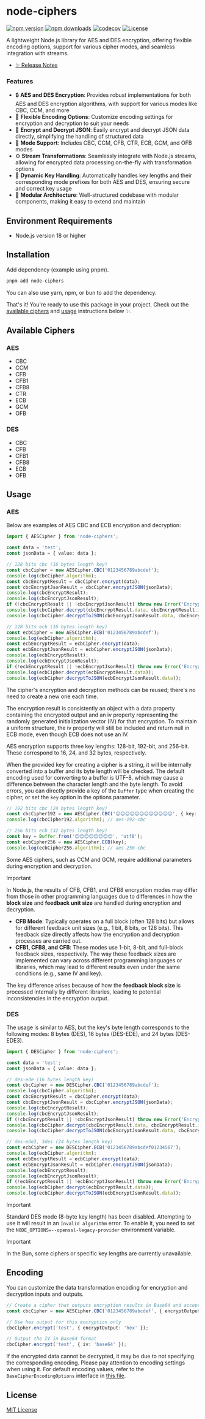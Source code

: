 # node-ciphers

[![npm version][npm-version-src]][npm-version-href]
[![npm downloads][npm-downloads-src]][npm-downloads-href]
[![codecov][codecov-src]][codecov-href]
[![License][license-src]][license-href]

A lightweight Node.js library for AES and DES encryption, offering flexible encoding options, support for various cipher modes, and seamless integration with streams.

- [✨ Release Notes](./CHANGELOG.md)

### Features

- 🔒 **AES and DES Encryption**: Provides robust implementations for both AES and DES encryption algorithms, with support for various modes like CBC, CCM, and more
- 🧰 **Flexible Encoding Options**: Customize encoding settings for encryption and decryption to suit your needs
- 🔄 **Encrypt and Decrypt JSON**: Easily encrypt and decrypt JSON data directly, simplifying the handling of structured data
- 📜 **Mode Support**: Includes CBC, CCM, CFB, CTR, ECB, GCM, and OFB modes
- ⚙️ **Stream Transformations**: Seamlessly integrate with Node.js streams, allowing for encrypted data processing on-the-fly with transformation options
- 🔑 **Dynamic Key Handling**: Automatically handles key lengths and their corresponding mode prefixes for both AES and DES, ensuring secure and correct key usage
- 📂 **Modular Architecture**: Well-structured codebase with modular components, making it easy to extend and maintain

## Environment Requirements

- Node.js version 18 or higher

## Installation

Add dependency (example using pnpm).

```bash
pnpm add node-ciphers
```

You can also use yarn, npm, or bun to add the dependency.

That's it! You're ready to use this package in your project. Check out the [available ciphers](#available-ciphers) and [usage](#usage) instructions below ✨.

## Available Ciphers

### AES

- CBC
- CCM
- CFB
- CFB1
- CFB8
- CTR
- ECB
- GCM
- OFB

### DES

- CBC
- CFB
- CFB1
- CFB8
- ECB
- OFB

## Usage

### AES

Below are examples of AES CBC and ECB encryption and decryption:

```typescript
import { AESCipher } from 'node-ciphers';

const data = 'test';
const jsonData = { value: data };

// 128 bits cbc (16 bytes length key)
const cbcCipher = new AESCipher.CBC('0123456789abcdef');
console.log(cbcCipher.algorithm);
const cbcEncryptResult = cbcCipher.encrypt(data);
const cbcEncryptJsonResult = cbcCipher.encryptJSON(jsonData);
console.log(cbcEncryptResult);
console.log(cbcEncryptJsonResult);
if (!cbcEncryptResult || !cbcEncryptJsonResult) throw new Error('Encrypt failed');
console.log(cbcCipher.decrypt(cbcEncryptResult.data, cbcEncryptResult.iv));
console.log(cbcCipher.decryptToJSON(cbcEncryptJsonResult.data, cbcEncryptJsonResult.iv));

// 128 bits ecb (16 bytes length key)
const ecbCipher = new AESCipher.ECB('0123456789abcdef');
console.log(ecbCipher.algorithm);
const ecbEncryptResult = ecbCipher.encrypt(data);
const ecbEncryptJsonResult = ecbCipher.encryptJSON(jsonData);
console.log(ecbEncryptResult);
console.log(ecbEncryptJsonResult);
if (!ecbEncryptResult || !ecbEncryptJsonResult) throw new Error('Encrypt failed');
console.log(ecbCipher.decrypt(ecbEncryptResult.data));
console.log(ecbCipher.decryptToJSON(ecbEncryptJsonResult.data));
```

The cipher's encryption and decryption methods can be reused; there's no need to create a new one each time.

The encryption result is consistently an object with a data property containing the encrypted output and an iv property representing the randomly generated initialization vector (IV) for that encryption. To maintain a uniform structure, the iv property will still be included and return null in ECB mode, even though ECB does not use an IV.

AES encryption supports three key lengths: 128-bit, 192-bit, and 256-bit. These correspond to 16, 24, and 32 bytes, respectively.

When the provided key for creating a cipher is a string, it will be internally converted into a buffer and its byte length will be checked. The default encoding used for converting to a buffer is UTF-8, which may cause a difference between the character length and the byte length. To avoid errors, you can directly provide a key of the `Buffer` type when creating the cipher, or set the `key` option in the options parameter.

```typescript
// 192 bits cbc (24 bytes length key)
const cbcCipher192 = new AESCipher.CBC('😊😊😊😊😊😊😊😊😊😊😊😊', { key: 'ascii' });
console.log(cbcCipher192.algorithm); // aes-192-cbc

// 256 bits ecb (32 bytes length key)
const key = Buffer.from('😊😊😊😊😊😊😊😊', 'utf8');
const ecbCipher256 = new AESCipher.ECB(key);
console.log(ecbCipher256.algorithm); // aes-256-cbc
```

Some AES ciphers, such as CCM and GCM, require additional parameters during encryption and decryption.

> [!IMPORTANT]
> In Node.js, the results of CFB, CFB1, and CFB8 encryption modes may differ from those in other programming languages due to differences in how the **block size** and **feedback unit size** are handled during encryption and decryption.
>
> - **CFB Mode**: Typically operates on a full block (often 128 bits) but allows for different feedback unit sizes (e.g., 1 bit, 8 bits, or 128 bits). This feedback size directly affects how the encryption and decryption processes are carried out.
> - **CFB1, CFB8, and CFB**: These modes use 1-bit, 8-bit, and full-block feedback sizes, respectively. The way these feedback sizes are implemented can vary across different programming languages or libraries, which may lead to different results even under the same conditions (e.g., same IV and key).
>
> The key difference arises because of how the **feedback block size** is processed internally by different libraries, leading to potential inconsistencies in the encryption output.

### DES

The usage is similar to AES, but the key's byte length corresponds to the following modes: 8 bytes (DES), 16 bytes (DES-EDE), and 24 bytes (DES-EDE3).

```typescript
import { DESCipher } from 'node-ciphers';

const data = 'test';
const jsonData = { value: data };

// des-ede (16 bytes length key)
const cbcCipher = new DESCipher.CBC('0123456789abcdef');
console.log(cbcCipher.algorithm);
const cbcEncryptResult = cbcCipher.encrypt(data);
const cbcEncryptJsonResult = cbcCipher.encryptJSON(jsonData);
console.log(cbcEncryptResult);
console.log(cbcEncryptJsonResult);
if (!cbcEncryptResult || !cbcEncryptJsonResult) throw new Error('Encrypt failed');
console.log(cbcCipher.decrypt(cbcEncryptResult.data, cbcEncryptResult.iv));
console.log(cbcCipher.decryptToJSON(cbcEncryptJsonResult.data, cbcEncryptJsonResult.iv));

// des-ede3, 3des (24 bytes length key)
const ecbCipher = new DESCipher.ECB('0123456789abcdef01234567');
console.log(ecbCipher.algorithm);
const ecbEncryptResult = ecbCipher.encrypt(data);
const ecbEncryptJsonResult = ecbCipher.encryptJSON(jsonData);
console.log(ecbEncryptResult);
console.log(ecbEncryptJsonResult);
if (!ecbEncryptResult || !ecbEncryptJsonResult) throw new Error('Encrypt failed');
console.log(ecbCipher.decrypt(ecbEncryptResult.data));
console.log(ecbCipher.decryptToJSON(ecbEncryptJsonResult.data));
```

> [!IMPORTANT]
> Standard DES mode (8-byte key length) has been disabled. Attempting to use it will result in an `Invalid algorithm` error. To enable it, you need to set the `NODE_OPTIONS=--openssl-legacy-provider` environment variable.

> [!IMPORTANT]
> In the Bun, some ciphers or specific key lengths are currently unavailable.

## Encoding

You can customize the data transformation encoding for encryption and decryption inputs and outputs.

```typescript
// Create a cipher that outputs encryption results in Base64 and accepts encryption input in Base64 format
const cbcCipher = new AESCipher.CBC('0123456789abcdef', { encryptOutput: 'base64', decryptInput: 'base64' });

// Use hex output for this encryption only
cbcCipher.encrypt('test', { encryptOutput: 'hex' });

// Output the IV in Base64 format
cbcCipher.encrypt('test', { iv: 'base64' });
```

If the encrypted data cannot be decrypted, it may be due to not specifying the corresponding encoding. Please pay attention to encoding settings when using it. For default encoding values, refer to the `BaseCipherEncodingOptions` interface in [this file](./src/types/options.ts).

## License

[MIT License](./LICENSE)

<!-- Badges -->
[npm-version-href]: https://npmjs.com/package/node-ciphers
[npm-version-src]: https://img.shields.io/npm/v/node-ciphers/latest.svg?style=flat&colorA=18181B&colorB=28CF8D

[npm-downloads-href]: https://npmjs.com/package/node-ciphers
[npm-downloads-src]: https://img.shields.io/npm/dm/node-ciphers.svg?style=flat&colorA=18181B&colorB=28CF8D

[codecov-href]: https://codecov.io/gh/kiki-kanri/node-ciphers
[codecov-src]: https://codecov.io/gh/kiki-kanri/node-ciphers/graph/badge.svg?token=RNU7FNG8HD

[license-href]: https://github.com/kiki-kanri/kikiutils-node-classes/blob/main/LICENSE
[license-src]: https://img.shields.io/npm/l/node-ciphers.svg?style=flat&colorA=18181B&colorB=28CF8D
